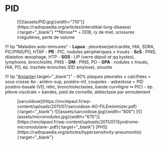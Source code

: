 # PID

<figure markdown="span">
    [![](assets/PID.jpg){width="710"}](https://radiopaedia.org/articles/interstitial-lung-disease){:target="_blank"}
    **fibrose** = DDB, ry de miel, scissures irrégulières, perte de volume
</figure>

!!! tip "Maladies auto-immunes"
    - **Lupus** : pleurésie/péricardite, HIA, SDRA, PIC/PINS/PO, HTAP
    - **PR** : PIC, nodules périphériques ± troués
    - **ScS** : PINS, dilatation œsophage, HTP
    - **SGS** : LIP (verre dépoli et qq kystes), lymphome, bronchiolite, PINS
    - **DM** : PINS, PO
    - **GPA** : nodules ± troués, HIA, PO, ép. trachée-bronches (DD amylose), sinusite

!!! tip "[Amiante](https://onclepaul.fr/wp-content/uploads/2011/07/amiante-asbestose-ID-DR1.pdf){:target="_blank"}"
    - 90% plaques pleurales ± calcifiées = sous crosse Ao : antéro-sup, postéro-inf, coupoles
    - asbestose = PID postéro-basale (VD, rétic, bronchiolectasies, bande curviligne ↬ PIC)
    - ép. plèvre viscérale = bandes, pied de corneille, atélectasie par enroulement

<figure markdown="span">
    [sarcoïdose](https://onclepaul.fr/wp-content/uploads/2011/07/sarcoidose-AO-FILEminimizer.pdf){:target="_blank"}
    ![](assets/sarcoidose.jpg){width="800"}  
    [![](assets/micronodules.jpg){width="670"}](https://onclepaul.fr/wp-content/uploads/2011/07/Syndrome-micronodulaire-.pdf){:target="_blank"}
    [PHS](https://radiopaedia.org/articles/hypersensitivity-pneumonitis){:target="_blank"}
</figure>